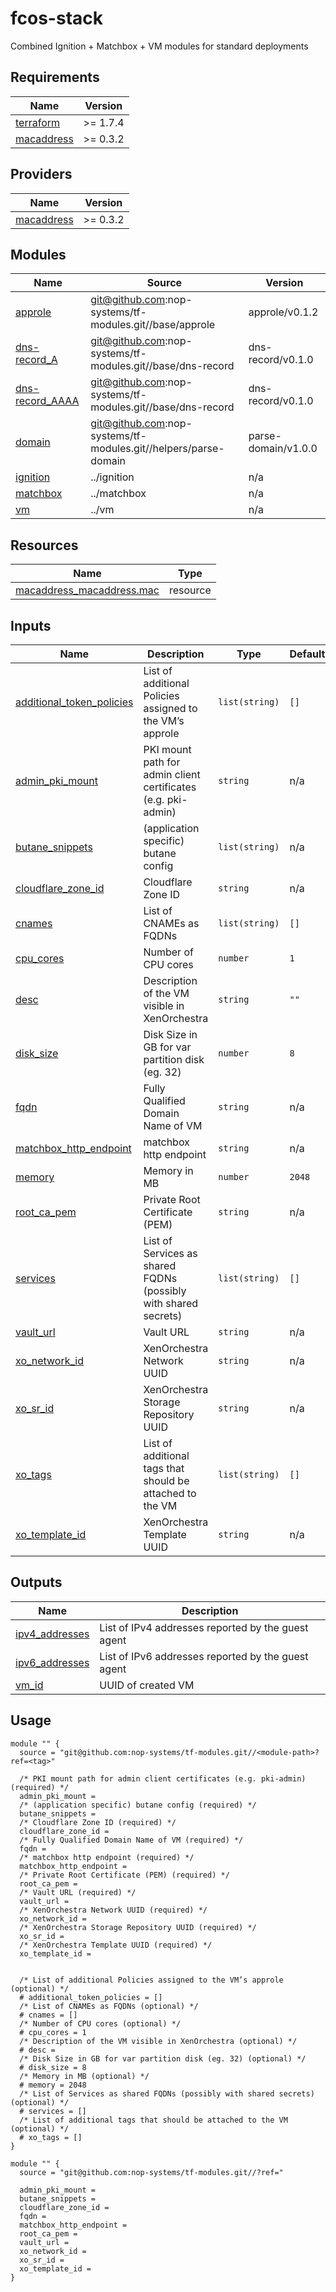 # fcos-stack

Combined Ignition + Matchbox + VM modules for standard deployments

<!-- BEGIN_TF_DOCS -->
## Requirements

| Name | Version |
|------|---------|
| <a name="requirement_terraform"></a> [terraform](#requirement\_terraform) | >= 1.7.4 |
| <a name="requirement_macaddress"></a> [macaddress](#requirement\_macaddress) | >= 0.3.2 |

## Providers

| Name | Version |
|------|---------|
| <a name="provider_macaddress"></a> [macaddress](#provider\_macaddress) | >= 0.3.2 |

## Modules

| Name | Source | Version |
|------|--------|---------|
| <a name="module_approle"></a> [approle](#module\_approle) | git@github.com:nop-systems/tf-modules.git//base/approle | approle/v0.1.2 |
| <a name="module_dns-record_A"></a> [dns-record\_A](#module\_dns-record\_A) | git@github.com:nop-systems/tf-modules.git//base/dns-record | dns-record/v0.1.0 |
| <a name="module_dns-record_AAAA"></a> [dns-record\_AAAA](#module\_dns-record\_AAAA) | git@github.com:nop-systems/tf-modules.git//base/dns-record | dns-record/v0.1.0 |
| <a name="module_domain"></a> [domain](#module\_domain) | git@github.com:nop-systems/tf-modules.git//helpers/parse-domain | parse-domain/v1.0.0 |
| <a name="module_ignition"></a> [ignition](#module\_ignition) | ../ignition | n/a |
| <a name="module_matchbox"></a> [matchbox](#module\_matchbox) | ../matchbox | n/a |
| <a name="module_vm"></a> [vm](#module\_vm) | ../vm | n/a |

## Resources

| Name | Type |
|------|------|
| [macaddress_macaddress.mac](https://registry.terraform.io/providers/ivoronin/macaddress/latest/docs/resources/macaddress) | resource |

## Inputs

| Name | Description | Type | Default | Required |
|------|-------------|------|---------|:--------:|
| <a name="input_additional_token_policies"></a> [additional\_token\_policies](#input\_additional\_token\_policies) | List of additional Policies assigned to the VM’s approle | `list(string)` | `[]` | no |
| <a name="input_admin_pki_mount"></a> [admin\_pki\_mount](#input\_admin\_pki\_mount) | PKI mount path for admin client certificates (e.g. pki-admin) | `string` | n/a | yes |
| <a name="input_butane_snippets"></a> [butane\_snippets](#input\_butane\_snippets) | (application specific) butane config | `list(string)` | n/a | yes |
| <a name="input_cloudflare_zone_id"></a> [cloudflare\_zone\_id](#input\_cloudflare\_zone\_id) | Cloudflare Zone ID | `string` | n/a | yes |
| <a name="input_cnames"></a> [cnames](#input\_cnames) | List of CNAMEs as FQDNs | `list(string)` | `[]` | no |
| <a name="input_cpu_cores"></a> [cpu\_cores](#input\_cpu\_cores) | Number of CPU cores | `number` | `1` | no |
| <a name="input_desc"></a> [desc](#input\_desc) | Description of the VM visible in XenOrchestra | `string` | `""` | no |
| <a name="input_disk_size"></a> [disk\_size](#input\_disk\_size) | Disk Size in GB for var partition disk (eg. 32) | `number` | `8` | no |
| <a name="input_fqdn"></a> [fqdn](#input\_fqdn) | Fully Qualified Domain Name of VM | `string` | n/a | yes |
| <a name="input_matchbox_http_endpoint"></a> [matchbox\_http\_endpoint](#input\_matchbox\_http\_endpoint) | matchbox http endpoint | `string` | n/a | yes |
| <a name="input_memory"></a> [memory](#input\_memory) | Memory in MB | `number` | `2048` | no |
| <a name="input_root_ca_pem"></a> [root\_ca\_pem](#input\_root\_ca\_pem) | Private Root Certificate (PEM) | `string` | n/a | yes |
| <a name="input_services"></a> [services](#input\_services) | List of Services as shared FQDNs (possibly with shared secrets) | `list(string)` | `[]` | no |
| <a name="input_vault_url"></a> [vault\_url](#input\_vault\_url) | Vault URL | `string` | n/a | yes |
| <a name="input_xo_network_id"></a> [xo\_network\_id](#input\_xo\_network\_id) | XenOrchestra Network UUID | `string` | n/a | yes |
| <a name="input_xo_sr_id"></a> [xo\_sr\_id](#input\_xo\_sr\_id) | XenOrchestra Storage Repository UUID | `string` | n/a | yes |
| <a name="input_xo_tags"></a> [xo\_tags](#input\_xo\_tags) | List of additional tags that should be attached to the VM | `list(string)` | `[]` | no |
| <a name="input_xo_template_id"></a> [xo\_template\_id](#input\_xo\_template\_id) | XenOrchestra Template UUID | `string` | n/a | yes |

## Outputs

| Name | Description |
|------|-------------|
| <a name="output_ipv4_addresses"></a> [ipv4\_addresses](#output\_ipv4\_addresses) | List of IPv4 addresses reported by the guest agent |
| <a name="output_ipv6_addresses"></a> [ipv6\_addresses](#output\_ipv6\_addresses) | List of IPv6 addresses reported by the guest agent |
| <a name="output_vm_id"></a> [vm\_id](#output\_vm\_id) | UUID of created VM |

## Usage

```hcl
module "" {
  source = "git@github.com:nop-systems/tf-modules.git//<module-path>?ref=<tag>"
  
  /* PKI mount path for admin client certificates (e.g. pki-admin) (required) */
  admin_pki_mount =
  /* (application specific) butane config (required) */
  butane_snippets =
  /* Cloudflare Zone ID (required) */
  cloudflare_zone_id =
  /* Fully Qualified Domain Name of VM (required) */
  fqdn =
  /* matchbox http endpoint (required) */
  matchbox_http_endpoint =
  /* Private Root Certificate (PEM) (required) */
  root_ca_pem =
  /* Vault URL (required) */
  vault_url =
  /* XenOrchestra Network UUID (required) */
  xo_network_id =
  /* XenOrchestra Storage Repository UUID (required) */
  xo_sr_id =
  /* XenOrchestra Template UUID (required) */
  xo_template_id =

  
  /* List of additional Policies assigned to the VM’s approle (optional) */
  # additional_token_policies = []
  /* List of CNAMEs as FQDNs (optional) */
  # cnames = []
  /* Number of CPU cores (optional) */
  # cpu_cores = 1
  /* Description of the VM visible in XenOrchestra (optional) */
  # desc = 
  /* Disk Size in GB for var partition disk (eg. 32) (optional) */
  # disk_size = 8
  /* Memory in MB (optional) */
  # memory = 2048
  /* List of Services as shared FQDNs (possibly with shared secrets) (optional) */
  # services = []
  /* List of additional tags that should be attached to the VM (optional) */
  # xo_tags = []
}

module "" {
  source = "git@github.com:nop-systems/tf-modules.git//?ref="
  
  admin_pki_mount =
  butane_snippets =
  cloudflare_zone_id =
  fqdn =
  matchbox_http_endpoint =
  root_ca_pem =
  vault_url =
  xo_network_id =
  xo_sr_id =
  xo_template_id =
}
```
<!-- END_TF_DOCS -->
